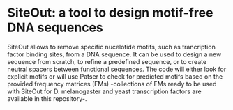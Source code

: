 # SiteOut: a tool to design motif-free DNA sequences

SiteOut allows to remove specific nucelotide motifs, such as trancription factor binding sites, from a DNA sequence. It can be used to design a new sequence from scratch, to refine a predefined sequence, or to create neutral spacers between functional sequences. The code will either look for explicit motifs or will use Patser to check for predicted motifs based on the provided frequency matrices (FMs) -collections of FMs ready to be used with SiteOut for D. melanogaster and yeast transcription factors are available in this repository-.
